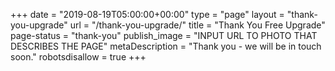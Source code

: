 +++
date = "2019-08-19T05:00:00+00:00"
type = "page"
layout = "thank-you-upgrade"
url = "/thank-you-upgrade/"
title = "Thank You Free Upgrade"
page-status = "thank-you"
publish_image = "INPUT URL TO PHOTO THAT DESCRIBES THE PAGE"
metaDescription = "Thank you - we will be in touch soon."
robotsdisallow = true
+++
